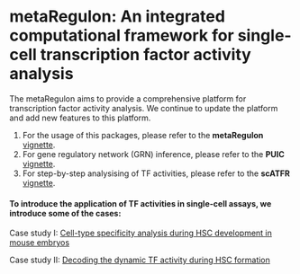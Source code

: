 # metaRegulon: An integrated computational framework for single-cell transcription factor activity analysis

The metaRegulon aims to provide a comprehensive platform for transcription factor activity analysis. We continue to update the platform and add new features to this platform. 

1. For the usage of this packages, please refer to the **metaRegulon** [vignette](https://hmutpw.github.io/metaRegulon/).
2. For gene regulatory network (GRN) inference, please refer to the **PUIC** [vignette](https://hmutpw.github.io/PUIC/).
3. For step-by-step analysising of TF activities, please refer to the **scATFR** [vignette](https://hmutpw.github.io/scATFR/).

#### To introduce the application of TF activities in single-cell assays, we introduce some of the cases:

Case study I: [Cell-type specificity analysis during HSC development in mouse embryos](https://hmutpw.github.io/metaRegulon/Case1.html)

Case study II: [Decoding the dynamic TF activity during HSC formation](https://hmutpw.github.io/metaRegulon/Case2.html)
